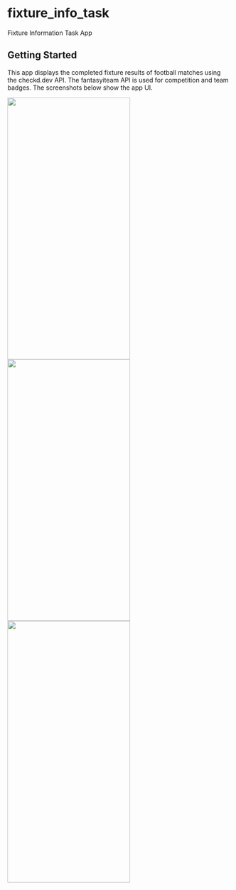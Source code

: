 # fixture_info_task

Fixture Information Task App

## Getting Started

This app displays the completed fixture results of football matches using the checkd.dev API. The fantasyiteam API is used for competition and team badges. The screenshots below show the app UI.



<img src="https://user-images.githubusercontent.com/25490095/173336730-497573a8-98e0-4d13-8989-3def1488d26d.png" data-canonical-src="https://user-images.githubusercontent.com/25490095/173336730-497573a8-98e0-4d13-8989-3def1488d26d.png" width="276" height="588" />

<img src="https://user-images.githubusercontent.com/25490095/173336834-348af430-d86e-488a-a502-f3d17ef46dee.png" data-canonical-src="https://user-images.githubusercontent.com/25490095/173336730-497573a8-98e0-4d13-8989-3def1488d26d.png" width="276" height="588" />

<img src="https://user-images.githubusercontent.com/25490095/173336853-ef1e7651-e16d-479d-95fb-8d5b49bc15d1.png" data-canonical-src="https://user-images.githubusercontent.com/25490095/173336730-497573a8-98e0-4d13-8989-3def1488d26d.png" width="276" height="588" />
